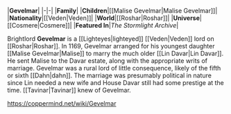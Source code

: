 |**Gevelmar**|
|-|-|
|**Family**|
|**Children**|[[Malise Gevelmar\|Malise Gevelmar]]|
|**Nationality**|[[Veden\|Veden]]|
|**World**|[[Roshar\|Roshar]]|
|**Universe**|[[Cosmere\|Cosmere]]|
|**Featured In**|*The Stormlight Archive*|

Brightlord **Gevelmar** is a [[Lighteyes\|lighteyed]] [[Veden\|Veden]] lord on [[Roshar\|Roshar]].
In 1169, Gevelmar arranged for his youngest daughter [[Malise Gevelmar\|Malise]] to marry the much older [[Lin Davar\|Lin Davar]]. He sent Malise to the Davar estate, along with the appropriate writs of marriage. Gevelmar was a rural lord of little consequence, likely of the fifth or sixth [[Dahn\|dahn]]. The marriage was presumably political in nature since Lin needed a new wife and House Davar still had some prestige at the time.
[[Tavinar\|Tavinar]] knew of Gevelmar.



https://coppermind.net/wiki/Gevelmar